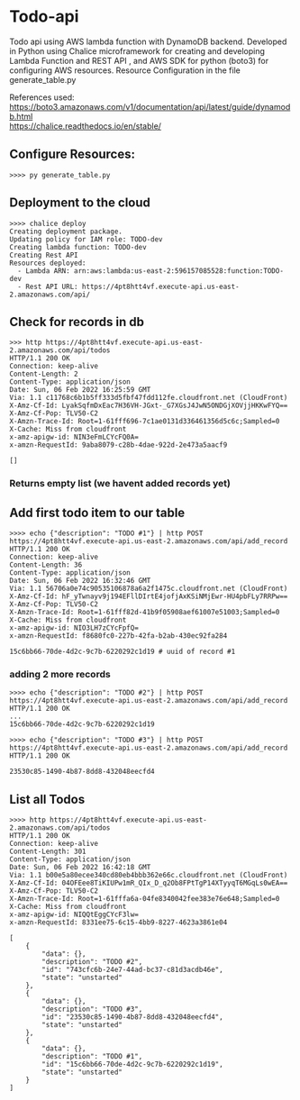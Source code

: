 # Todo-api 
Todo api using AWS lambda function with DynamoDB backend. Developed in Python using Chalice microframework for creating and developing Lambda Function and REST API , and AWS SDK for python (boto3) for configuring AWS resources. Resource Configuration in the file generate_table.py

References used:                                         
https://boto3.amazonaws.com/v1/documentation/api/latest/guide/dynamodb.html     
https://chalice.readthedocs.io/en/stable/
## Configure Resources:
```
>>>> py generate_table.py

```
## Deployment to the cloud
```
>>>> chalice deploy
Creating deployment package.
Updating policy for IAM role: TODO-dev
Creating lambda function: TODO-dev
Creating Rest API
Resources deployed:
  - Lambda ARN: arn:aws:lambda:us-east-2:596157085528:function:TODO-dev
  - Rest API URL: https://4pt8htt4vf.execute-api.us-east-2.amazonaws.com/api/

```


## Check for records in db

```
>>> http https://4pt8htt4vf.execute-api.us-east-2.amazonaws.com/api/todos
HTTP/1.1 200 OK
Connection: keep-alive
Content-Length: 2
Content-Type: application/json
Date: Sun, 06 Feb 2022 16:25:59 GMT
Via: 1.1 c11768c6b1b5ff333d5fbf47fdd112fe.cloudfront.net (CloudFront)
X-Amz-Cf-Id: LyakSqfmDxEac7H36VH-JGxt-_G7XGsJ4JwN5ONDGjXOVjjHKKwFYQ==
X-Amz-Cf-Pop: TLV50-C2
X-Amzn-Trace-Id: Root=1-61fff696-7c1ae0131d336461356d5c6c;Sampled=0
X-Cache: Miss from cloudfront
x-amz-apigw-id: NIN3eFmLCYcFQ0A=
x-amzn-RequestId: 9aba8079-c28b-4dae-922d-2e473a5aacf9

[]

```
### Returns empty list (we havent added records yet) 


## Add first todo item to our table

```
>>>> echo {"description": "TODO #1"} | http POST https://4pt8htt4vf.execute-api.us-east-2.amazonaws.com/api/add_record
HTTP/1.1 200 OK
Connection: keep-alive
Content-Length: 36
Content-Type: application/json
Date: Sun, 06 Feb 2022 16:32:46 GMT
Via: 1.1 56706a0e74c90535106878a6a2f1475c.cloudfront.net (CloudFront)
X-Amz-Cf-Id: hF_yTwnayv9j194EFllDIrtE4jofjAxKSiNMjEwr-HU4pbFLy7RRPw==
X-Amz-Cf-Pop: TLV50-C2
X-Amzn-Trace-Id: Root=1-61fff82d-41b9f05908aef61007e51003;Sampled=0
X-Cache: Miss from cloudfront
x-amz-apigw-id: NIO3LH7zCYcFpfQ=
x-amzn-RequestId: f8680fc0-227b-42fa-b2ab-430ec92fa284

15c6bb66-70de-4d2c-9c7b-6220292c1d19 # uuid of record #1
```
### adding 2 more records

```
>>>> echo {"description": "TODO #2"} | http POST https://4pt8htt4vf.execute-api.us-east-2.amazonaws.com/api/add_record
HTTP/1.1 200 OK
...
15c6bb66-70de-4d2c-9c7b-6220292c1d19 

>>>> echo {"description": "TODO #3"} | http POST https://4pt8htt4vf.execute-api.us-east-2.amazonaws.com/api/add_record
HTTP/1.1 200 OK

23530c85-1490-4b87-8dd8-432048eecfd4

```
## List all Todos
```
>>>> http https://4pt8htt4vf.execute-api.us-east-2.amazonaws.com/api/todos
HTTP/1.1 200 OK
Connection: keep-alive
Content-Length: 301
Content-Type: application/json
Date: Sun, 06 Feb 2022 16:42:18 GMT
Via: 1.1 b00e5a80ecee340cd80eb4bbb362e66c.cloudfront.net (CloudFront)
X-Amz-Cf-Id: 04OFEee8TiKIUPw1mR_QIx_D_q2Ob8FPtTgP14XTyyqT6MGqLs0wEA==
X-Amz-Cf-Pop: TLV50-C2
X-Amzn-Trace-Id: Root=1-61fffa6a-04fe8340042fee383e76e648;Sampled=0
X-Cache: Miss from cloudfront
x-amz-apigw-id: NIQQtEggCYcF3lw=
x-amzn-RequestId: 8331ee75-6c15-4bb9-8227-4623a3861e04

[
    {
        "data": {},
        "description": "TODO #2",
        "id": "743cfc6b-24e7-44ad-bc37-c81d3acdb46e",
        "state": "unstarted"
    },
    {
        "data": {},
        "description": "TODO #3",
        "id": "23530c85-1490-4b87-8dd8-432048eecfd4",
        "state": "unstarted"
    },
    {
        "data": {},
        "description": "TODO #1",
        "id": "15c6bb66-70de-4d2c-9c7b-6220292c1d19",
        "state": "unstarted"
    }
]

```


